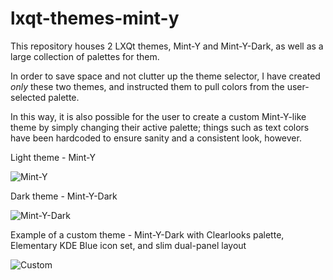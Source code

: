 
# lxqt-themes-mint-y

This repository houses 2 LXQt themes, Mint-Y and Mint-Y-Dark, as well as a large collection of palettes for them. 

In order to save space and not clutter up the theme selector, I have created _only_ these two themes, and instructed them to pull colors from the user-selected palette. 

In this way, it is also possible for the user to create a custom Mint-Y-like theme by simply changing their active palette; things such as text colors have been hardcoded to ensure sanity and a consistent look, however.

Light theme - Mint-Y

![Mint-Y](https://user-images.githubusercontent.com/67122280/202880227-453565f4-3f1c-437c-bcd3-b0c72e7cf92e.jpg)

Dark theme - Mint-Y-Dark

![Mint-Y-Dark](https://user-images.githubusercontent.com/67122280/202880228-aefe16b1-92b3-4838-bd71-b51ac59b8ee2.jpg)

Example of a custom theme - Mint-Y-Dark with Clearlooks palette, Elementary KDE Blue icon set, and slim dual-panel layout

![Custom](https://user-images.githubusercontent.com/67122280/202880608-1e9f34e6-2ad4-4114-ad59-1238e747532d.jpg)
